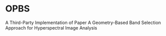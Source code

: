 # OPBS
A Third-Party Implementation of Paper A Geometry-Based Band Selection Approach for Hyperspectral Image Analysis
